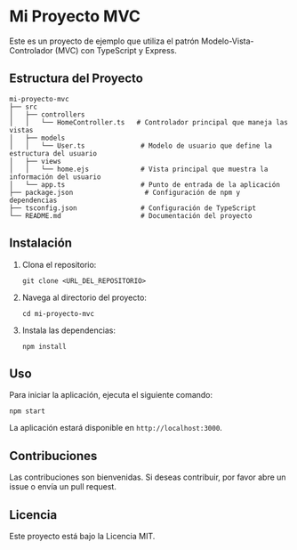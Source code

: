 # Mi Proyecto MVC

Este es un proyecto de ejemplo que utiliza el patrón Modelo-Vista-Controlador (MVC) con TypeScript y Express.

## Estructura del Proyecto

```
mi-proyecto-mvc
├── src
│   ├── controllers
│   │   └── HomeController.ts   # Controlador principal que maneja las vistas
│   ├── models
│   │   └── User.ts              # Modelo de usuario que define la estructura del usuario
│   ├── views
│   │   └── home.ejs             # Vista principal que muestra la información del usuario
│   └── app.ts                   # Punto de entrada de la aplicación
├── package.json                  # Configuración de npm y dependencias
├── tsconfig.json                # Configuración de TypeScript
└── README.md                    # Documentación del proyecto
```

## Instalación

1. Clona el repositorio:
   ```
   git clone <URL_DEL_REPOSITORIO>
   ```

2. Navega al directorio del proyecto:
   ```
   cd mi-proyecto-mvc
   ```

3. Instala las dependencias:
   ```
   npm install
   ```

## Uso

Para iniciar la aplicación, ejecuta el siguiente comando:

```
npm start
```

La aplicación estará disponible en `http://localhost:3000`.

## Contribuciones

Las contribuciones son bienvenidas. Si deseas contribuir, por favor abre un issue o envía un pull request.

## Licencia

Este proyecto está bajo la Licencia MIT.